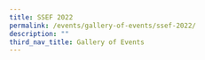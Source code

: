 ```yaml
---
title: SSEF 2022
permalink: /events/gallery-of-events/ssef-2022/
description: ""
third_nav_title: Gallery of Events
---
```

